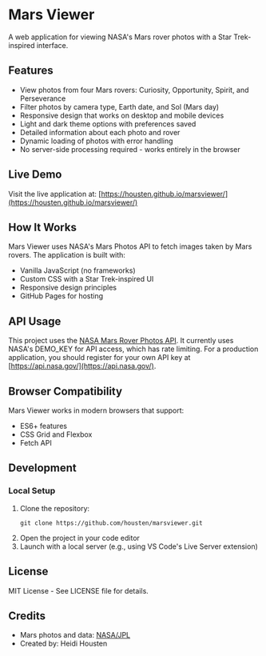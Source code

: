 # Mars Viewer

A web application for viewing NASA's Mars rover photos with a Star Trek-inspired interface.

## Features

- View photos from four Mars rovers: Curiosity, Opportunity, Spirit, and Perseverance
- Filter photos by camera type, Earth date, and Sol (Mars day)
- Responsive design that works on desktop and mobile devices
- Light and dark theme options with preferences saved
- Detailed information about each photo and rover
- Dynamic loading of photos with error handling
- No server-side processing required - works entirely in the browser

## Live Demo

Visit the live application at: [https://housten.github.io/marsviewer/](https://housten.github.io/marsviewer/)

## How It Works

Mars Viewer uses NASA's Mars Photos API to fetch images taken by Mars rovers. The application is built with:

- Vanilla JavaScript (no frameworks)
- Custom CSS with a Star Trek-inspired UI
- Responsive design principles
- GitHub Pages for hosting

## API Usage

This project uses the [NASA Mars Rover Photos API](https://api.nasa.gov/). It currently uses NASA's DEMO_KEY for API access, which has rate limiting. For a production application, you should register for your own API key at [https://api.nasa.gov/](https://api.nasa.gov/).

## Browser Compatibility

Mars Viewer works in modern browsers that support:
- ES6+ features
- CSS Grid and Flexbox
- Fetch API

## Development

### Local Setup

1. Clone the repository:
   ```
   git clone https://github.com/housten/marsviewer.git
   ```
2. Open the project in your code editor
3. Launch with a local server (e.g., using VS Code's Live Server extension)

## License

MIT License - See LICENSE file for details.

## Credits

- Mars photos and data: [NASA/JPL](https://www.jpl.nasa.gov/)
- Created by: Heidi Housten
